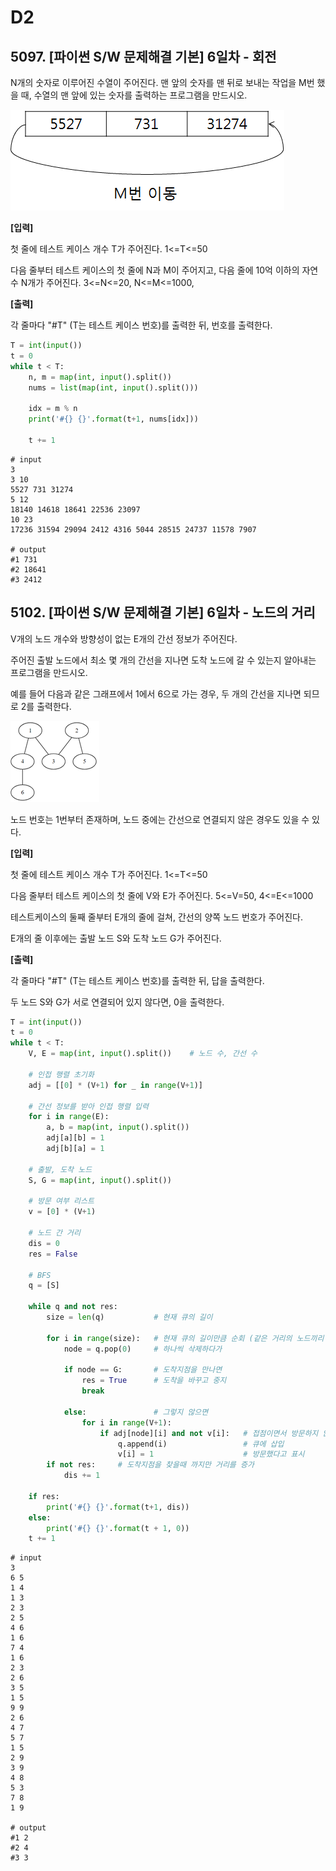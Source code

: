 # D2

## 5097. [파이썬 S/W 문제해결 기본] 6일차 - 회전

N개의 숫자로 이루어진 수열이 주어진다. 맨 앞의 숫자를 맨 뒤로 보내는 작업을 M번 했을 때, 수열의 맨 앞에 있는 숫자를 출력하는 프로그램을 만드시오.


   ![img](D2_5.assets/회전.jpg)


**[입력]**

첫 줄에 테스트 케이스 개수 T가 주어진다. 1<=T<=50

다음 줄부터 테스트 케이스의 첫 줄에 N과 M이 주어지고, 다음 줄에 10억 이하의 자연수 N개가 주어진다. 3<=N<=20, N<=M<=1000,

**[출력]**

각 줄마다 "#T" (T는 테스트 케이스 번호)를 출력한 뒤, 번호를 출력한다.

```python
T = int(input())
t = 0
while t < T:
    n, m = map(int, input().split())
    nums = list(map(int, input().split()))

    idx = m % n
    print('#{} {}'.format(t+1, nums[idx]))

    t += 1
```

```
# input
3
3 10
5527 731 31274
5 12
18140 14618 18641 22536 23097
10 23
17236 31594 29094 2412 4316 5044 28515 24737 11578 7907

# output
#1 731
#2 18641
#3 2412
```



## 5102. [파이썬 S/W 문제해결 기본] 6일차 - 노드의 거리

V개의 노드 개수와 방향성이 없는 E개의 간선 정보가 주어진다.

주어진 출발 노드에서 최소 몇 개의 간선을 지나면 도착 노드에 갈 수 있는지 알아내는 프로그램을 만드시오.

예를 들어 다음과 같은 그래프에서 1에서 6으로 가는 경우, 두 개의 간선을 지나면 되므로 2를 출력한다.


  ![img](D2_5.assets/노드거리.jpg)

 
노드 번호는 1번부터 존재하며, 노드 중에는 간선으로 연결되지 않은 경우도 있을 수 있다.

**[입력]**

첫 줄에 테스트 케이스 개수 T가 주어진다. 1<=T<=50

다음 줄부터 테스트 케이스의 첫 줄에 V와 E가 주어진다. 5<=V=50, 4<=E<=1000

테스트케이스의 둘째 줄부터 E개의 줄에 걸쳐, 간선의 양쪽 노드 번호가 주어진다.

E개의 줄 이후에는 출발 노드 S와 도착 노드 G가 주어진다.

**[출력]**

각 줄마다 "#T" (T는 테스트 케이스 번호)를 출력한 뒤, 답을 출력한다.

두 노드 S와 G가 서로 연결되어 있지 않다면, 0을 출력한다.

```python
T = int(input())
t = 0
while t < T:
    V, E = map(int, input().split())    # 노드 수, 간선 수

    # 인접 행렬 초기화
    adj = [[0] * (V+1) for _ in range(V+1)]

    # 간선 정보를 받아 인접 행렬 입력
    for i in range(E):
        a, b = map(int, input().split())
        adj[a][b] = 1
        adj[b][a] = 1

    # 출발, 도착 노드
    S, G = map(int, input().split())

    # 방문 여부 리스트
    v = [0] * (V+1)

    # 노드 간 거리
    dis = 0
    res = False

    # BFS
    q = [S]

    while q and not res:
        size = len(q)           # 현재 큐의 길이

        for i in range(size):   # 현재 큐의 길이만큼 순회 (같은 거리의 노드끼리 순회)
            node = q.pop(0)     # 하나씩 삭제하다가

            if node == G:       # 도착지점을 만나면
                res = True      # 도착을 바꾸고 중지
                break

            else:               # 그렇지 않으면
                for i in range(V+1):
                    if adj[node][i] and not v[i]:   # 접점이면서 방문하지 않은 노드에 대해서
                        q.append(i)                 # 큐에 삽입
                        v[i] = 1                    # 방문했다고 표시
        if not res:     # 도착지점을 찾을때 까지만 거리를 증가
            dis += 1

    if res:
        print('#{} {}'.format(t+1, dis))
    else:
        print('#{} {}'.format(t + 1, 0))
    t += 1
```

```
# input
3
6 5
1 4
1 3
2 3
2 5
4 6
1 6
7 4
1 6
2 3
2 6
3 5
1 5
9 9
2 6
4 7
5 7
1 5
2 9
3 9
4 8
5 3
7 8
1 9

# output
#1 2
#2 4
#3 3
```

